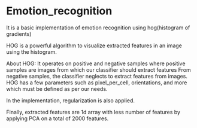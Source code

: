 # Emotion_recognition
It is a basic implementation of emotion recognition using hog(histogram of gradients)

HOG is a powerful algorithm to visualize extracted features in an image using the histogram.

About HOG:
It operates on positive and negative samples where positive samples are images from which our classifier should extract features
From negative samples, the classifier neglects to extract features from images.
HOG has a few parameters such as pixel_per_cell, orientations, and more which must be defined as per our needs.

In the implementation, regularization is also applied.

Finally, extracted features are 1d array with less number of features by applying PCA on a total of 2000 features.

